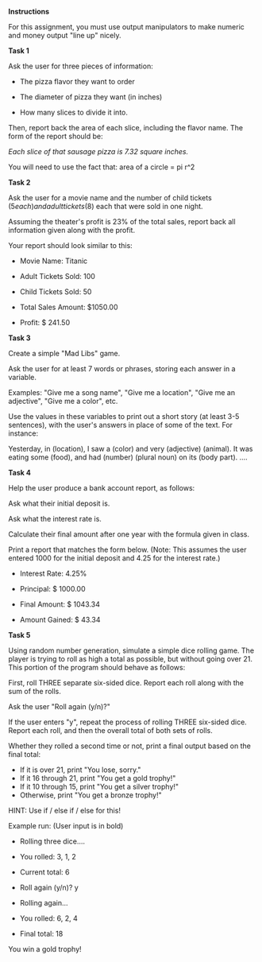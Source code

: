 **Instructions**

For this assignment, you must use output manipulators to make numeric and money output "line up" nicely.

**Task 1**

Ask the user for three pieces of information:

- The pizza flavor they want to order
 
- The diameter of pizza they want (in inches)

- How many slices to divide it into.

Then, report back the area of each slice, including the flavor name. The form of the report should be:

*Each slice of that sausage pizza is 7.32 square inches.*

You will need to use the fact that: area of a circle = pi r^2

**Task 2**

Ask the user for a movie name and the number of child tickets ($5 each) and adult tickets ($8) each that were sold in one night. 

Assuming the theater's profit is 23% of the total sales, report back all information given along with the profit.

Your report should look similar to this:

- Movie Name:             Titanic

- Adult Tickets Sold:	    100

- Child Tickets Sold:	     50

- Total Sales Amount:    $1050.00

- Profit:	               $ 241.50

**Task 3**

Create a simple "Mad Libs" game. 

Ask the user for at least 7 words or phrases, storing each answer in a variable. 

Examples: "Give me a song name", "Give me a location", "Give me an adjective", "Give me a color", etc. 

Use the values in these variables to print out a short story (at least 3-5 sentences), with the user's answers in place of some of the text. For instance: 

Yesterday, in (location), I saw a (color) and very (adjective) (animal). It was eating some (food), and had (number) (plural noun) on its (body part). ....

**Task 4**

Help the user produce a bank account report, as follows:


Ask what their initial deposit is.

Ask what the interest rate is.

Calculate their final amount after one year with the formula given in class.

Print a report that matches the form below.
(Note: This assumes the user entered 1000 for the initial deposit and 4.25 for the interest rate.)


- Interest Rate:           4.25%

- Principal:          $ 1000.00

- Final Amount:       $ 1043.34

- Amount Gained:      $   43.34

**Task 5**

Using random number generation, simulate a simple dice rolling game. The player is trying to roll as high a total as possible, but without going over 21. This portion of the program should behave as follows:


First, roll THREE separate six-sided dice. Report each roll along with the sum of the rolls.

Ask the user "Roll again (y/n)?"

If the user enters "y", repeat the process of rolling THREE six-sided dice. Report each roll, and then the overall total of both sets of rolls.

Whether they rolled a second time or not, print a final output based on the final total:
* If it is over 21, print "You lose, sorry."
* If it 16 through 21, print "You get a gold trophy!"
* If it 10 through 15, print "You get a silver trophy!"
* Otherwise, print "You get a bronze trophy!"

HINT: Use if / else if / else for this!

Example run: (User input is in bold)

- Rolling three dice....
- You rolled: 3, 1, 2
- Current total: 6

- Roll again (y/n)? y

- Rolling again...
- You rolled: 6, 2, 4
- Final total: 18

You win a gold trophy!
